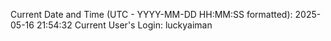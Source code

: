 Current Date and Time (UTC - YYYY-MM-DD HH:MM:SS formatted): 2025-05-16 21:54:32
Current User's Login: luckyaiman
